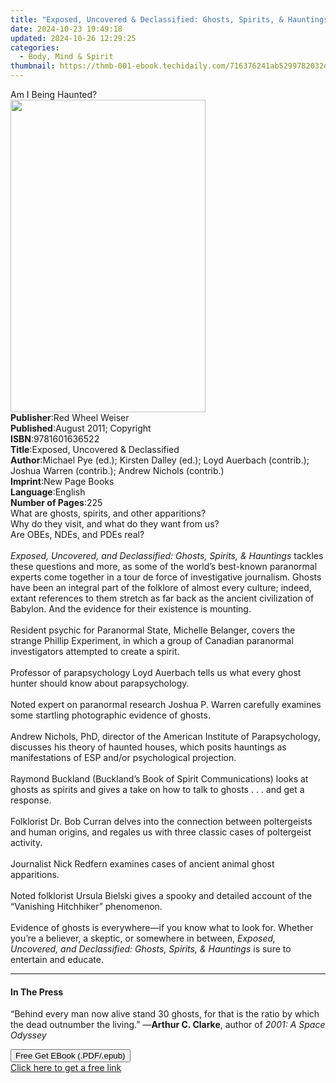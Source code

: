```yaml
---
title: "Exposed, Uncovered & Declassified: Ghosts, Spirits, & Hauntings | Free Book"
date: 2024-10-23 19:49:18
updated: 2024-10-26 12:29:25
categories:
  - Body, Mind & Spirit
thumbnail: https://thmb-001-ebook.techidaily.com/716376241ab5299782032da2307913909963163cf1b799e164f77fbfdd6f1090.jpg
---
```

<main id="book-container">
  <div class="flex flex-col">
    <div class="book-brief flex-1 py-6 px-4 sm:p-6 md:py-10 md:px-8">
      <!-- brief-->
      <div class="book-brief-main">Am I Being Haunted?</div>
    </div>
    <div
      class="book-meta-info flex-1 grid gap-4 col-start-1 col-end-3 row-start-1 sm:mb-6 sm:grid-cols-4 lg:gap-6 lg:col-start-2 lg:row-end-6 lg:row-span-6 lg:mb-0"
    >
      <div
        class="book-meta-info-left place-content-center mt-4 p-4 text-sm leading-6 col-start-2 col-span-2 dark:text-slate-400"
      >
        <img
          class="w-full h-500 object-cover rounded-lg sm:h-255 sm:col-span-2 lg:col-span-full"
          src="https://img-001-ebook.techidaily.com/2672453669111bd411fea32c77d36f01e758a07d810f264d954b5ee23d271574.jpg"
          alt=""
          width="312"
          height="500"
        />
      </div>
      <div
        class="book-meta-info-right mt-2 col-start-1 row-start-2 col-span-3 self-center"
      >
        <!-- meta data  -->
        <div class="flex flex-col px-4 md:px-8">
          <div class="flex-1">
            <strong>Publisher</strong>:<span class="px-2"
              >Red Wheel Weiser</span
            >
          </div>
          <div class="flex-1">
            <strong>Published</strong>:<span class="px-2"
              >August 2011; Copyright</span
            >
          </div>
          <div class="flex-1">
            <strong>ISBN</strong>:<span class="px-2">9781601636522</span>
          </div>
          <div class="flex-1">
            <strong>Title</strong>:<span class="px-2"
              >Exposed, Uncovered &amp; Declassified</span
            >
          </div>
          <div class="flex-1">
            <strong>Author</strong>:<span class="px-2"
              >Michael Pye (ed.); Kirsten Dalley (ed.); Loyd Auerbach
              (contrib.); Joshua Warren (contrib.); Andrew Nichols
              (contrib.)</span
            >
          </div>
          <div class="flex-1">
            <strong>Imprint</strong>:<span class="px-2">New Page Books</span>
          </div>
          <div class="flex-1">
            <strong>Language</strong>:<span class="px-2">English</span>
          </div>
          <div class="flex-1">
            <strong>Number of Pages</strong>:<span class="px-2">225</span>
          </div>
        </div>
      </div>
    </div>
    <div class="book-description flex-1 py-6 px-4 sm:p-6 md:py-10 md:px-8">
      <div class="book-description-main">
        <div accordion-content="" id="description">
          What are ghosts, spirits, and other apparitions?<br />Why do they
          visit, and what do they want from us?<br />Are OBEs, NDEs, and PDEs
          real?<br /><br /><i
            >Exposed, Uncovered, and Declassified: Ghosts, Spirits, &amp;
            Hauntings</i
          >
          tackles these questions and more, as some of the world’s best-known
          paranormal experts come together in a tour de force of investigative
          journalism. Ghosts have been an integral part of the folklore of
          almost every culture; indeed, extant references to them stretch as far
          back as the ancient civilization of Babylon. And the evidence for
          their existence is mounting.<br /><br />Resident psychic for
          Paranormal State, Michelle Belanger, covers the strange Phillip
          Experiment, in which a group of Canadian paranormal investigators
          attempted to create a spirit.<br /><br />
          Professor of parapsychology Loyd Auerbach tells us what every ghost
          hunter should know about parapsychology.<br /><br />Noted expert on
          paranormal research Joshua P. Warren carefully examines some startling
          photographic evidence of ghosts.<br /><br />Andrew Nichols, PhD,
          director of the American Institute of Parapsychology, discusses his
          theory of haunted houses, which posits hauntings as manifestations of
          ESP and/or psychological projection.<br /><br />Raymond Buckland
          (Buckland’s Book of Spirit Communications) looks at ghosts as spirits
          and gives a take on how to talk to ghosts . . . and get a response.<br /><br />Folklorist
          Dr. Bob Curran delves into the connection between poltergeists and
          human origins, and regales us with three classic cases of poltergeist
          activity.<br /><br />Journalist Nick Redfern examines cases of ancient
          animal ghost apparitions.<br /><br />Noted folklorist Ursula Bielski
          gives a spooky and detailed account of the “Vanishing Hitchhiker”
          phenomenon.<br /><br />Evidence of ghosts is everywhere—if you know
          what to look for. Whether you’re a believer, a skeptic, or somewhere
          in between,
          <i
            >Exposed, Uncovered, and Declassified: Ghosts, Spirits, &amp;
            Hauntings</i
          >
          is sure to entertain and educate.
        </div>
        <div class="accordion-fader"></div>
      </div>
    </div>
    <div class="book-excerpts flex-1 py-6 px-4 sm:p-6 md:py-10 md:px-8">
      <!-- excerpts-->
      <div class="book-excerpts-main">
        <hr />
        <h4 class="placeholder placeholder-heading">
          <span>In The Press</span>
        </h4>
        <p>
          “Behind every man now alive stand 30 ghosts, for that is the ratio by
          which the dead outnumber the living.” —<b>Arthur C. Clarke</b>, author
          of <i>2001: A Space Odyssey</i>
        </p>
      </div>
    </div>
    <div
      class="book-about-author flex-1 py-6 px-4 sm:p-6 md:py-10 md:px-8"
    ></div>
    <div class="book-free-get flex-1 py-6 px-4 sm:p-6 md:py-10 md:px-8">
      <button
        id="btn-free-get"
        class="bg-blue-500 hover:bg-blue-700 text-white font-bold py-2 px-4 rounded"
      >
        Free Get EBook (.PDF/.epub)
      </button>
      <div id="countdown-display" class="px-2 text-lg mt-2"></div>
      <a
        id="free-link"
        class="hidden bg-blue-500 hover:bg-blue-700 text-white font-bold py-2 px-4 rounded"
        href="https://www.ebooks.com/en-us/book/138621347/exposed-uncovered-declassified-ghosts-spirits-hauntings/michael-pye/"
        target="_blank"
        >Click here to get a free link</a
      >
    </div>
    <script>
      let countdownTime = 0;
      let countdownInterval = null;
      document
        .getElementById('btn-free-get')
        .addEventListener('click', startCountdown);
      function startCountdown() {
        countdownTime = new Date().getTime() + 60000 * 3;
        countdownInterval = setInterval(updateCountdown, 1000);
        document.getElementById('btn-free-get').disabled = true;
        document
          .getElementById('btn-free-get')
          .classList.add('bg-gray-500', 'cursor-not-allowed');
      }
      function updateCountdown() {
        let currentTime = new Date().getTime();
        let timeLeft = countdownTime - currentTime;
        let secondsLeft = Math.floor(timeLeft / 1000);
        document.getElementById('countdown-display').innerHTML =
          `Remaining time: ${secondsLeft} seconds.`;
        if (secondsLeft <= 0) {
          clearInterval(countdownInterval);
          document.getElementById('btn-free-get').classList.add('hidden');
          document.getElementById('free-link').classList.remove('hidden');
          document.getElementById('countdown-display').innerHTML = '';
        }
      }
    </script>
  </div>
</main>
